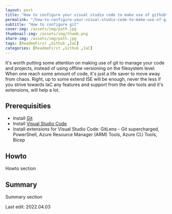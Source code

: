 ```yaml
---
layout: post
title: "How to configure your visual studio code to make use of github"
permalink: "/how-to-configure-your-visual-studio-code-to-make-use-of-github/"
subtitle: "How to configure git"
cover-img: /assets/img/path.jpg
thumbnail-img: /assets/img/thumb.png
share-img: /assets/img/path.jpg
tags: [ReadmeFirst ,Github ,IaC]
categories: [ReadmeFirst ,Github ,IaC]
---
```

It's worth putting some attention on making use of git to manage your code and projects, instead of using offline versioning on the filesystem level. When one reach some amount of code, it's just a life saver to move away from chaos. Right, up to some extend ISE will be enough, never the less if you strive towards IaC any features and support from the dev tools and it's extensions, will help a lot.

## Prerequisities

+ Install [Git](https://git-scm.com/downloads)
+ Install [Visual Studio Code](https://code.visualstudio.com/)
+ Install extensions for Visual Studio Code: GitLens - Git supercharged, PowerShell, Azure Resource Manager (ARM) Tools, Azure CLI Tools, Bicep

## Howto

Howto section

## Summary

Summary section

Last edit: 2022.04.03
